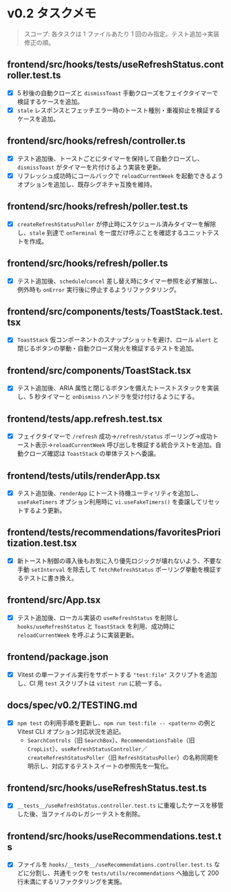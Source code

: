 # v0.2 タスクメモ

> スコープ: 各タスクは 1 ファイルあたり 1 回のみ指定。テスト追加→実装修正の順。

## frontend/src/hooks/__tests__/useRefreshStatus.controller.test.ts
- [x] 5 秒後の自動クローズと `dismissToast` 手動クローズをフェイクタイマーで検証するケースを追加。
- [x] `stale` レスポンスとフェッチエラー時のトースト種別・重複抑止を検証するケースを追加。

## frontend/src/hooks/refresh/controller.ts
- [x] テスト追加後、トーストごとにタイマーを保持して自動クローズし、`dismissToast` がタイマーを片付けるよう実装を更新。
- [x] リフレッシュ成功時にコールバックで `reloadCurrentWeek` を起動できるようオプションを追加し、既存シグネチャ互換を維持。

## frontend/src/hooks/refresh/poller.test.ts
- [x] `createRefreshStatusPoller` が停止時にスケジュール済みタイマーを解除し、`stale` 到達で `onTerminal` を一度だけ呼ぶことを確認するユニットテストを作成。

## frontend/src/hooks/refresh/poller.ts
- [x] テスト追加後、`schedule`/`cancel` 差し替え時にタイマー参照を必ず解放し、例外時も `onError` 実行後に停止するようリファクタリング。

## frontend/src/components/__tests__/ToastStack.test.tsx
- [x] `ToastStack` 仮コンポーネントのスナップショットを避け、ロール `alert` と閉じるボタンの挙動・自動クローズ発火を検証するテストを追加。

## frontend/src/components/ToastStack.tsx
- [x] テスト追加後、ARIA 属性と閉じるボタンを備えたトーストスタックを実装し、5 秒タイマーと `onDismiss` ハンドラを受け付けるようにする。

## frontend/tests/app.refresh.test.tsx
- [x] フェイクタイマーで `/refresh` 成功→`/refresh/status` ポーリング→成功トースト表示→`reloadCurrentWeek` 呼び出しを検証する統合テストを追加。自動クローズ確認は `ToastStack` の単体テストへ委譲。

## frontend/tests/utils/renderApp.tsx
- [x] テスト追加後、`renderApp` にトースト待機ユーティリティを追加し、`useFakeTimers` オプション利用時に `vi.useFakeTimers()` を委譲してリセットするよう更新。

## frontend/tests/recommendations/favoritesPrioritization.test.tsx
- [x] 新トースト制御の導入後もお気に入り優先ロジックが壊れないよう、不要な手動 `setInterval` を除去して `fetchRefreshStatus` ポーリング挙動を検証するテストに書き換え。

## frontend/src/App.tsx
- [x] テスト追加後、ローカル実装の `useRefreshStatus` を削除し `hooks/useRefreshStatus` と `ToastStack` を利用、成功時に `reloadCurrentWeek` を呼ぶように実装更新。

## frontend/package.json
- [x] Vitest の単一ファイル実行をサポートする `"test:file"` スクリプトを追加し、CI 用 `test` スクリプトは `vitest run` に統一する。

## docs/spec/v0.2/TESTING.md
- [x] `npm test` の利用手順を更新し、`npm run test:file -- <pattern>` の例と Vitest CLI オプション対応状況を追記。
  - `SearchControls`（旧 `SearchBox`）、`RecommendationsTable`（旧 `CropList`）、`useRefreshStatusController`／`createRefreshStatusPoller`（旧 `RefreshStatusPoller`）の名称同期を明示し、対応するテストスイートの参照先を一覧化。

## frontend/src/hooks/useRefreshStatus.test.ts
- [x] `__tests__/useRefreshStatus.controller.test.ts` に重複したケースを移管した後、当ファイルのレガシーテストを削除。

## frontend/src/hooks/useRecommendations.test.ts
- [x] ファイルを `hooks/__tests__/useRecommendations.controller.test.ts` などに分割し、共通モックを `tests/utils/recommendations` へ抽出して 200 行未満にするリファクタリングを実施。
